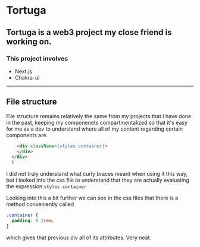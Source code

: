 # Tortuga

## Tortuga is a web3 project my close friend is working on.

### This project involves
* Next.js
* Chakra-ui

- - - - 

## File structure

File structure remains relatively the same from my projects that I have done in the past, keeping my componenets compartmentalized so that it's easy for me as a dev to understand where all of my content regarding certain components are.

``` html
    <div className={styles.container}>
    </div>
  </div>
  )
```

I did not truly understand what curly braces meant when using it this way, but I looked into the css file to understand that they are actually evaluating the expression `styles.container`

Looking into this a bit further we can see in the css files that there is a method conveniently called 

``` css 
.container {
  padding: 0 2rem;
}
```

which gives that previous div all of its attributes.  Very neat.
